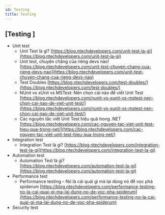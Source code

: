 ```yaml
---
id: Testing
title: Testing
---
```


## [Testing ]

- Unit test
    + Unit Test là gì? [https://blog.ntechdevelopers.com/unit-test-la-gi](https://blog.ntechdevelopers.com/unit-test-la-gi)
    + Unit test, chuyện chẳng của riêng devs nào! [https://blog.ntechdevelopers.com/unit-test-chuyen-chang-cua-rieng-devs-nao](https://blog.ntechdevelopers.com/unit-test-chuyen-chang-cua-rieng-devs-nao)
    + Test Doubles [https://blog.ntechdevelopers.com/test-doubles/](https://blog.ntechdevelopers.com/test-doubles/)
    + NUnit vs xUnit vs MSTest: Nên chọn cái nào để viết Unit Test [https://blog.ntechdevelopers.com/nunit-vs-xunit-vs-mstest-nen-chon-cai-nao-de-viet-unit-test/](https://blog.ntechdevelopers.com/nunit-vs-xunit-vs-mstest-nen-chon-cai-nao-de-viet-unit-test/)
    + Các nguyên tắc viết Unit Test hiệu quả trong .NET [https://blog.ntechdevelopers.com/cac-nguyen-tac-viet-unit-test-hieu-qua-trong-net/](https://blog.ntechdevelopers.com/cac-nguyen-tac-viet-unit-test-hieu-qua-trong-net/)
- Integration test
    + Integration Test là gì? [https://blog.ntechdevelopers.com/integration-test-la-gi](https://blog.ntechdevelopers.com/integration-test-la-gi)
- Automation test
    + Automation Test là gì? [https://blog.ntechdevelopers.com/automation-test-la-gi](https://blog.ntechdevelopers.com/automation-test-la-gi)
- Performance test
    + Performance testing – Nó là cái quái gì mà lại dùng nó để vọc phá spiderum [https://blog.ntechdevelopers.com/performance-testing-no-la-cai-quai-gi-ma-lai-dung-no-de-voc-pha-spiderum](https://blog.ntechdevelopers.com/performance-testing-no-la-cai-quai-gi-ma-lai-dung-no-de-voc-pha-spiderum)
- Security test